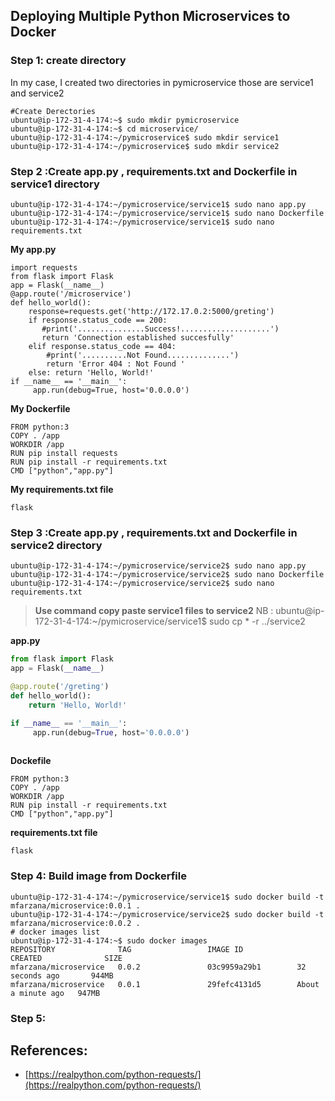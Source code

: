 
## Deploying Multiple Python Microservices to Docker
### Step 1:  create directory 
In my case, I created two directories in pymicroservice those are service1 and service2
```
#Create Derectories
ubuntu@ip-172-31-4-174:~$ sudo mkdir pymicroservice
ubuntu@ip-172-31-4-174:~$ cd microservice/
ubuntu@ip-172-31-4-174:~/pymicroservice$ sudo mkdir service1
ubuntu@ip-172-31-4-174:~/pymicroservice$ sudo mkdir service2
```
### Step 2 :Create app.py , requirements.txt and Dockerfile  in service1 directory
```
ubuntu@ip-172-31-4-174:~/pymicroservice/service1$ sudo nano app.py
ubuntu@ip-172-31-4-174:~/pymicroservice/service1$ sudo nano Dockerfile
ubuntu@ip-172-31-4-174:~/pymicroservice/service1$ sudo nano requirements.txt  
```
**My app.py**
```
import requests
from flask import Flask
app = Flask(__name__)
@app.route('/microservice')
def hello_world():
    response=requests.get('http://172.17.0.2:5000/greting')
    if response.status_code == 200:
       #print('...............Success!....................')
       return 'Connection established succesfully'
    elif response.status_code == 404:
        #print('..........Not Found..............')
        return 'Error 404 : Not Found '
    else: return 'Hello, World!'
if __name__ == '__main__':
     app.run(debug=True, host='0.0.0.0')

```
**My Dockerfile**
```
FROM python:3
COPY . /app
WORKDIR /app
RUN pip install requests
RUN pip install -r requirements.txt
CMD ["python","app.py"]
```
**My requirements.txt file** 
```
flask
```

### Step 3 :Create app.py , requirements.txt and Dockerfile  in service2 directory
```
ubuntu@ip-172-31-4-174:~/pymicroservice/service2$ sudo nano app.py
ubuntu@ip-172-31-4-174:~/pymicroservice/service2$ sudo nano Dockerfile
ubuntu@ip-172-31-4-174:~/pymicroservice/service2$ sudo nano requirements.txt
```
>**Use command copy paste service1 files to service2** 
>  NB : ubuntu@ip-172-31-4-174:~/pymicroservice/service1$ sudo cp * -r ../service2

**app.py** 
```                                                                     app.py
from flask import Flask
app = Flask(__name__)

@app.route('/greting')
def hello_world():
    return 'Hello, World!'

if __name__ == '__main__':
     app.run(debug=True, host='0.0.0.0')
  
 ```
**Dockefile**
```
FROM python:3
COPY . /app
WORKDIR /app
RUN pip install -r requirements.txt
CMD ["python","app.py"]
```
 **requirements.txt file**
 ```
 flask 
 ```
### Step 4: Build  image from Dockerfile
```
ubuntu@ip-172-31-4-174:~/pymicroservice/service1$ sudo docker build -t mfarzana/microservice:0.0.1 .
ubuntu@ip-172-31-4-174:~/pymicroservice/service2$ sudo docker build -t mfarzana/microservice:0.0.2 .
# docker images list
ubuntu@ip-172-31-4-174:~$ sudo docker images
REPOSITORY              TAG                 IMAGE ID            CREATED              SIZE
mfarzana/microservice   0.0.2               03c9959a29b1        32 seconds ago       944MB
mfarzana/microservice   0.0.1               29fefc4131d5        About a minute ago   947MB
```
### Step 5: 
## References:

 - [https://realpython.com/python-requests/](https://realpython.com/python-requests/)

<!--stackedit_data:
eyJoaXN0b3J5IjpbLTExOTUwNzI2MjIsMTIwNzQwNzczMiw5OD
U2MzE4MzYsLTM2MDk5MzAwNiwtNjkxNTQ0NzU4LDE0MjMxNjg1
MDAsODA0OTkwMzc1LDIwOTY2NTg0MzYsMTY5MDY0NDY0NF19
-->